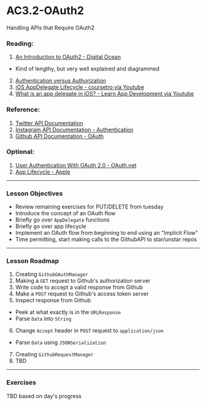 # AC3.2-OAuth2
Handling APIs that Require OAuth2

### Reading:
1. [An Introduction to OAuth2 - Digital Ocean](https://www.digitalocean.com/community/tutorials/an-introduction-to-oauth-2)
  - Kind of lengthy, but very well explained and diagrammed
2. [Authentication versus Authorization](http://stackoverflow.com/questions/6556522/authentication-versus-authorization)
3. [iOS AppDelegate Lifecycle - coursetro via Youtube](https://www.youtube.com/watch?v=silrqFmux-s)
4. [What is an app delegate in iOS? - Learn App Development via Youtube](https://www.youtube.com/watch?v=8p3RVXtY2k8)

### Reference: 
1. [Twitter API Documentation](https://dev.twitter.com/overview/api)
2. [Instagram API Documentation - Authentication](https://www.instagram.com/developer/authentication/)
3. [Github API Documentation - OAuth](https://developer.github.com/v3/oauth/)

### Optional: 
1. [User Authentication With OAuth 2.0 - OAuth.net](https://oauth.net/articles/authentication/)
2. [App Lifecycle - Apple](https://developer.apple.com/library/content/documentation/iPhone/Conceptual/iPhoneOSProgrammingGuide/TheAppLifeCycle/TheAppLifeCycle.html)

---
### Lesson Objectives
- Review remaining exercises for PUT/DELETE from tuesday
- Introduce the concept of an OAuth flow
- Briefly go over `AppDelegate` functions
- Briefly go over app lifecycle
- Implement an OAuth flow from beginning to end using an "Implicit Flow"
- Time permitting, start making calls to the GithubAPI to star/unstar repos

---
### Lesson Roadmap

1. Creating `GithubOAuthManager` 
2. Making a `GET` request to Github's authorization server
3. Write code to accept a valid response from Github
4. Make a `POST` request to Github's access token server
5. Inspect response from Github
  - Peek at what exactly is in the `URLResponse`
  - Parse `Data` into `String`
6. Change `Accept` header in `POST` request to `application/json`
  - Parse `Data` using `JSONSerialization`
7. Creating `GithubRequestManager`
8. TBD
  

---
### Exercises

TBD based on day's progress
